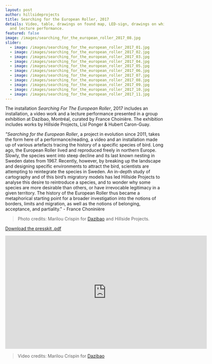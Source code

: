 ```yaml
---
layout: post
author: hillsideprojects
title: Searching for the European Roller, 2017
details: Video, table, drawings on found map, LED-sign, drawings on white-board
  and lecture performance.
featured: false
image: /images/searching_for_the_european_roller_2017_08.jpg
slider:
  - image: /images/searching_for_the_european_roller_2017_01.jpg
  - image: /images/searching_for_the_european_roller_2017_02.jpg
  - image: /images/searching_for_the_european_roller_2017_03.jpg
  - image: /images/searching_for_the_european_roller_2017_04.jpg
  - image: /images/searching_for_the_european_roller_2017_05.jpg
  - image: /images/searching_for_the_european_roller_2017_06.jpg
  - image: /images/searching_for_the_european_roller_2017_07.jpg
  - image: /images/searching_for_the_european_roller_2017_08.jpg
  - image: /images/searching_for_the_european_roller_2017_09.jpg
  - image: /images/searching_for_the_european_roller_2017_10.jpg
  - image: /images/searching_for_the_european_roller_2017_11.jpg
---
```

The installation *Searching For The European Roller*, 2017 includes an installation, a video work and a lecture performance presented in a group exhibition at Dazibao, Montréal, curated by France Choinière. The exhibition includes works by Hillside Projects, Lisl Ponger & Hubert Caron-Guay.

*"Searching for the European Roller*, a project in evolution since 2011, takes the form here of a performance/reading, a video and an installation made up of various artefacts tracing the history of a specific species of bird. Long ago, the European Roller lived and reproduced freely in northern Europe. Slowly, the species went into steep decline and its last known nesting in Sweden dates from 1967. Recently, however, by breaking up the landscape and designing specific environments to attract the bird, scientists are attempting to reintegrate the species in Sweden. An in-depth study of cartography and of this bird’s migratory models has led Hillside Projects to analyse this desire to reintroduce a species, and to wonder why some species are more desirable than others, or have irrevocable legitimacy in a given territory. The history of the European Roller thus became a metaphorical starting point for a broader investigation into the notions of borders, limits and migration, as well as the notions of belonging, acceptance, and partiality." - France Choninière

> Photo credits: Marilou Crispin for <a href="https://dazibao.art/" target="blank">Dazibao</a> and Hillside Projects.

<object data="/images/Press-kit_HCG-HP-LP.pdf" type="application/pdf" width="100%" height="100%">
  <p><a href="/images/Press-kit_HCG-HP-LP.pdf">Download the presskit .pdf</a></p>
</object>

<iframe src="https://player.vimeo.com/video/242933312" width="640" height="360" frameborder="0" webkitallowfullscreen mozallowfullscreen allowfullscreen></iframe>

> Video credits: Marilou Crispin for  <a href="https://dazibao.art/" target="blank">Dazibao</a>